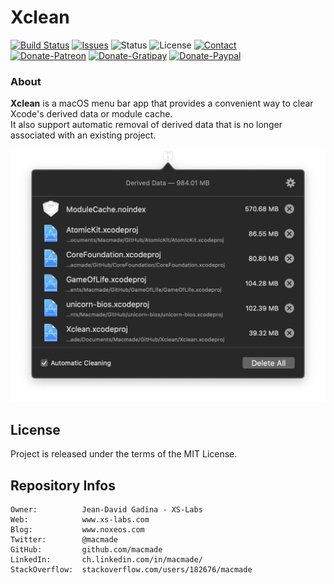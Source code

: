 Xclean
======

[![Build Status](https://img.shields.io/travis/com/macmade/Xclean.svg?branch=master&style=flat)](https://travis-ci.com/macmade/Xclean)
[![Issues](http://img.shields.io/github/issues/macmade/Xclean.svg?style=flat)](https://github.com/macmade/Xclean/issues)
![Status](https://img.shields.io/badge/status-active-brightgreen.svg?style=flat)
![License](https://img.shields.io/badge/license-mit-brightgreen.svg?style=flat)
[![Contact](https://img.shields.io/badge/contact-@macmade-blue.svg?style=flat)](https://twitter.com/macmade)  
[![Donate-Patreon](https://img.shields.io/badge/donate-patreon-yellow.svg?style=flat)](https://patreon.com/macmade)
[![Donate-Gratipay](https://img.shields.io/badge/donate-gratipay-yellow.svg?style=flat)](https://www.gratipay.com/macmade)
[![Donate-Paypal](https://img.shields.io/badge/donate-paypal-yellow.svg?style=flat)](https://paypal.me/xslabs)

### About

**Xclean** is a macOS menu bar app that provides a convenient way to clear Xcode's derived data or module cache.  
It also support automatic removal of derived data that is no longer associated with an existing project.

![Xclean](Assets/Xclean.png "Xclean")


License
-------

Project is released under the terms of the MIT License.

Repository Infos
----------------

    Owner:          Jean-David Gadina - XS-Labs
    Web:            www.xs-labs.com
    Blog:           www.noxeos.com
    Twitter:        @macmade
    GitHub:         github.com/macmade
    LinkedIn:       ch.linkedin.com/in/macmade/
    StackOverflow:  stackoverflow.com/users/182676/macmade
